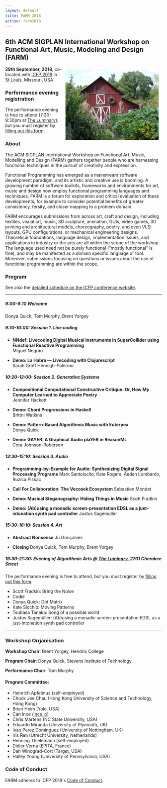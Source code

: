 ```yaml
---
layout: default
title: FARM 2018
active: farm2018
---
```


## 6th ACM SIGPLAN International Workshop on Functional Art, Music, Modeling and Design (FARM)

<img src="/files/farm-lambda-small.jpg" style="float: right; margin: 10px;" />

**29th September, 2018**, co-located with
[ICFP 2018](http://icfp18.sigplan.org/home) in St Louis, Missouri, USA

### Performance evening registration

The performance evening is free to attend (7:30-9:30pm at [The
Luminary](https://theluminaryarts.com/)), but you must register by
[filling out this form](https://goo.gl/forms/7gbe6mcqenORU0c32).

### About

The ACM SIGPLAN International Workshop on Functional Art, Music,
Modelling and Design (FARM) gathers together people who are harnessing
functional techniques in the pursuit of creativity and expression.

Functional Programming has emerged as a mainstream software
development paradigm, and its artistic and creative use is booming. A
growing number of software toolkits, frameworks and environments for
art, music and design now employ functional programming languages and
techniques. FARM is a forum for exploration and critical evaluation of
these developments, for example to consider potential benefits of
greater consistency, tersity, and closer mapping to a problem domain.

FARM encourages submissions from across art, craft and design,
including textiles, visual art, music, 3D sculpture, animation, GUIs,
video games, 3D printing and architectural models, choreography,
poetry, and even VLSI layouts, GPU configurations, or mechanical
engineering designs. Theoretical foundations, language design,
implementation issues, and applications in industry or the arts are
all within the scope of the workshop. The language used need not be
purely functional (“mostly functional” is fine), and may be manifested
as a domain specific language or tool. Moreover, submissions focusing
on questions or issues about the use of functional programming are
within the scope.

### Program

See also the [detailed schedule on the ICFP conference
website](https://icfp18.sigplan.org/track/farm-2018-papers#program).

-------

##### 9:00-9:10 Welcome

  Donya Quick, Tom Murphy, Brent Yorgey

##### 9:10-10:00: Session 1. Live coding

* **NNdef: Livecoding Digital Musical Instruments in SuperCollider using Functional Reactive Programming**<br/>
  Miguel Negrão

* **Demo: La Habra — Livecoding with Clojurescript**<br/>
  Sarah Groff Hennigh-Palermo

##### 10:20-12:00: Session 2. Generative Systems

* **Compositional Computational Constructive Critique: Or, How My Computer Learned to Appreciate Poetry**<br/>
  Jennifer Hackett

* **Demo: Chord Progressions in Haskell**<br/>
  Brittni Watkins

* **Demo: Pattern-Based Algorithmic Music with Euterpea**<br/>
  Donya Quick

* **Demo: GAYER: A Graphical Audio plaYER in ReasonML**<br/>
  Cora Johnson-Roberson

##### 13:30-15:10: Session 3. Audio

* **Programming-by-Example for Audio: Synthesizing Digital Signal Processing Programs**
  Mark Santolucito, Kate Rogers, Aedan Lombardo, Ruzica Piskac

* **Call For Collaboration: The Vecosek Ecosystem**
  Sebastien Mondet

* **Demo: Musical Steganography: Hiding Things in Music**
  Scott Fradkin

* **Demo: (Ab)using a monadic screen-presentation EDSL as a just-intonation synth pad controller**
  Justus Sagemüller

##### 15:30-16:10: Session 4. Art

* **Abstract Nonsense**
  Ju Gonçalves

* **Closing**
  Donya Quick, Tom Murphy, Brent Yorgey

##### 19:30-21:30: Evening of Algorithmic Arts @ [The Luminary](https://theluminaryarts.com/), 2701 Cherokee Street

The performance evening is free to attend, but you must register by
[filling out this form](https://goo.gl/forms/7gbe6mcqenORU0c32).

- Scott Fradkin: Bring the Noise
- Codie
- Donya Quick: Dot Matrix
- Kate Sicchio: Moving Patterns
- Tsubasa Tanaka: Song of a possible world
- Justus Sagemüller: (Ab)using a monadic screen-presentation EDSL as a just-intonation synth pad controller

-------

### Workshop Organisation

**Workshop Chair**: Brent Yorgey, Hendrix College

**Program Chair**: Donya Quick, Stevens Institute of Technology

**Performance Chair**: Tom Murphy

#### Program Committee:

* Heinrich Apfelmus (self-employed)
* Chuck Jee Chau (Hong Kong University of Science and Technology, Hong Kong)
* Brian Heim (Yale, USA)
* Can Ince ([ince.io](http://ince.io))
* Chris Martens (NC State University, USA)
* Eduardo Miranda (University of Plymouth, UK)
* Ivan Perez Dominguez (University of Nottingham, UK)
* Iris Ren (Utrecht University, Netherlands)
* Henning Thielemann (self-employed)
* Didier Verna (EPITA, France)
* Dan Winograd-Cort (Target, USA)
* Halley Young (University of Pennsylvania, USA)

### Code of Conduct

FARM adheres to ICFP 2018's
[Code of Conduct](http://icfp18.sigplan.org/attending/code-of-conduct).
